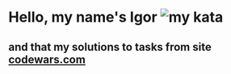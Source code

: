 # Hello, my name's Igor ![my kata](https://www.codewars.com/users/traverpirog/badges/large)

## and that my solutions to tasks from site [codewars.com](https://codewars.com)